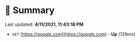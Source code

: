 # 📖 Summary
Last updated: **4/11/2021, 11:43:18 PM**

- `GET` [https://google.com](https://google.com) - **Up** (129ms)
